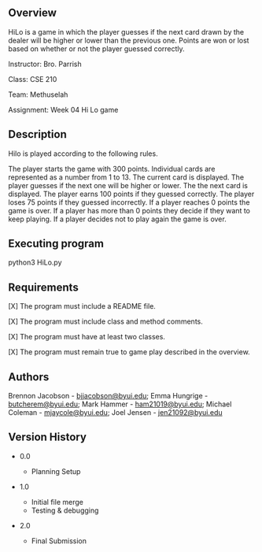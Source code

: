 ## Overview

HiLo is a game in which the player guesses if the next card drawn by the dealer will be higher or lower than the previous one. Points are won or lost based on whether or not the player guessed correctly.

Instructor: Bro. Parrish

Class: CSE 210

Team: Methuselah

Assignment: Week 04 Hi Lo game

## Description

Hilo is played according to the following rules.

The player starts the game with 300 points.
Individual cards are represented as a number from 1 to 13.
The current card is displayed.
The player guesses if the next one will be higher or lower.
The the next card is displayed.
The player earns 100 points if they guessed correctly.
The player loses 75 points if they guessed incorrectly.
If a player reaches 0 points the game is over.
If a player has more than 0 points they decide if they want to keep playing.
If a player decides not to play again the game is over.



## Executing program
python3 HiLo.py


## Requirements

[X] The program must include a README file.

[X] The program must include class and method comments.

[X] The program must have at least two classes.

[X] The program must remain true to game play described in the overview.

## Authors
Brennon Jacobson - bjjacobson@byui.edu; Emma Hungrige - butcherem@byui.edu; Mark Hammer - ham21019@byui.edu;
Michael Coleman - mjaycole@byui.edu; Joel Jensen - jen21092@byui.edu

## Version History

- 0.0

  - Planning Setup

- 1.0

  - Initial file merge
  - Testing & debugging

- 2.0
  - Final Submission
